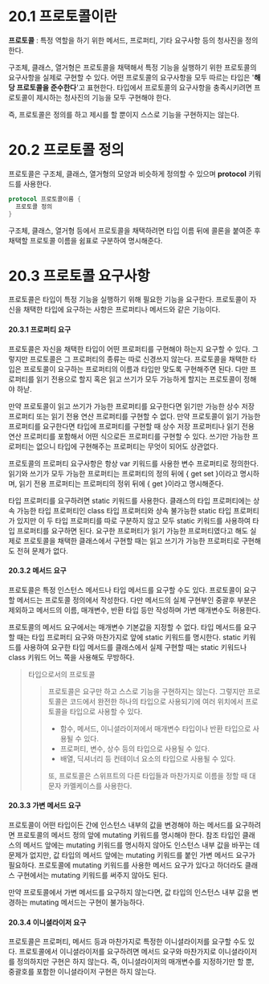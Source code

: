 # 20.1 프로토콜이란

**프로토콜** : 특정 역할을 하기 위한 메서드, 프로퍼티, 기타 요구사항 등의 청사진을 정의한다.

구조체, 클래스, 열거형은 프로토콜을 채택해서 특정 기능을 실행하기 위한 프로토콜의 요구사항을 실제로 구현할 수 있다. 어떤 프로토콜의 요구사항을 모두 따르는 타입은 '**해당 프로토콜을 준수한다**'고 표현한다. 타입에서 프로토콜의 요구사항을 충족시키려면 프로토콜이 제시하는 청사진의 기능을 모두 구현해야 한다. 

즉, 프로토콜은 정의를 하고 제시를 할 뿐이지 스스로 기능을 구현하지는 않는다.



# 20.2 프로토콜 정의

프로토콜은 구조체, 클래스, 열거형의 모양과 비슷하게 정의할 수 있으며 **protocol** 키워드를 사용한다.

```swift
protocol 프로토콜이름 {
  프로토콜 정의
}
```

구조체, 클래스, 열거형 등에서 프로토콜을 채택하려면 타입 이름 뒤에 콜론을 붙여준 후 채택할 프로토콜 이름을 쉼표로 구분하여 명시해준다.



# 20.3 프로토콜 요구사항

프로토콜은 타입이 특정 기능을 실행하기 위해 필요한 기능을 요구한다. 프로토콜이 자신을 채택한 타입에 요구하는 사항은 프로퍼티나 메서드와 같은 기능이다. 

#### 20.3.1 프로퍼티 요구

프로토콜은 자신을 채택한 타입이 어떤 프로퍼티를 구현해야 하는지 요구할 수 있다. 그렇지만 프로토콜은 그 프로퍼티의 종류는 따로 신경쓰지 않는다. 프로토콜을 채택한 타입은 프로토콜이 요구하는 프로퍼티의 이름과 타입만 맞도록 구현해주면 된다. 다만 프로퍼티를 읽기 전용으로 할지 혹은 읽고 쓰기가 모두 가능하게 할지는 프로토콜이 정해야 하낟. 

만약 프로토콜이 읽고 쓰기가 가능한 프로퍼티를 요구한다면 읽기만 가능한 상수 저장 프로퍼티 또는 읽기 전용 연산 프로퍼티를 구현할 수 없다. 만약 프로토콜이 읽기 가능한 프로퍼티를 요구한다면 타입에 프로퍼티를 구현할 때 상수 저장 프로퍼티나 읽기 전용 연산 프로퍼티를 포함해서 어떤 식으로든 프로퍼티를 구현할 수 있다. 쓰기만 가능한 프로퍼티는 없으니 타입에 구현해주는 프로퍼티는 무엇이 되어도 상관없다.

프로토콜의 프로퍼티 요구사항은 항상 var 키워드를 사용한 변수 프로퍼티로 정의한다. 읽기와 쓰기가 모두 가능한 프로퍼티는 프로퍼티의 정의 뒤에 { get set }이라고 명시하며, 읽기 전용 프로퍼티는 프로퍼티의 정위 뒤에 { get }이라고 명시해준다.

타입 프로퍼티를 요구하려면 static 키워드를 사용한다. 클래스의 타입 프로퍼티에는 상속 가능한 타입 프로퍼티인 class 타입 프로퍼티와 상속 불가능한 static 타입 프로퍼티가 있지만 이 두 타입 프로퍼티를 따로 구분하지 않고 모두 static 키워드를 사용하여 타입 프로퍼티를 요구하면 된다. 요구한 프로퍼티가 읽기 가능한 프로퍼티였다고 해도 실제로 프로토콜을 채택한 클래스에서 구현할 때는 읽고 쓰기가 가능한 프로퍼티로 구현해도 전혀 문제가 없다.

#### 20.3.2 메서드 요구

프로토콜은 특정 인스턴스 메서드나 타입 메서드를 요구할 수도 있다. 프로토콜이 요구할 메서드는 프로토콜 정의에서 작성한다. 다만 메서드의 실제 구현부인 중괄후 부분은 제외하고 메서드의 이름, 매개변수, 반환 타입 등만 작성하며 가변 매개변수도 허용한다.

프로토콜의 메서드 요구에서는 매개변수 기본값을 지정할 수 없다. 타입 메서드를 요구할 때는 타입 프로퍼티 요구와 마찬가지로 앞에 static 키워드를 명시한다. static 키워드를 사용하여 요구한 타입 메서드를 클래스에서 실제 구현할 때는 static 키워드나 class 키워드 어느 쪽을 사용해도 무방하다.

> 타입으로서의 프로토콜
>
> > 프로토콜은 요구만 하고 스스로 기능을 구현하지는 않는다. 그렇지만 프로토콜은 코드에서 완전한 하나의 타입으로 사용되기에 여러 위치에서 프로토콜을 타입으로 사용할 수 있다.
> >
> > - 함수, 메서드, 이니셜라이저에서 매개변수 타입이나 반환 타입으로 사용될 수 있다.
> > - 프로퍼티, 변수, 상수 등의 타입으로 사용될 수 있다.
> > - 배열, 딕셔너리 등 컨테이너 요소의 타입으로 사용될 수 있다. 
> >
> > 또, 프로토콜은 스위프트의 다른 타입들과 마찬가지로 이름을 정할 때 대문자 카멜케이스를 사용한다. 

#### 20.3.3 가변 메서드 요구

프로토콜이 어떤 타입이든 간에 인스턴스 내부의 값을 변경해야 하는 메서드를 요구하려면 프로토콜의 메서드 정의 앞에 mutating 키워드를 명시해야 한다. 참조 타입인 클래스의 메서드 앞에는 mutating 키워드를 명시하지 않아도 인스턴스 내부 값을 바꾸는 데 문제가 없지만, 값 타입의 메서드 앞에는 mutating 키워드를 붙인 가변 메서드 요구가 필요하다. 프로토콜에 mutating 키워드를 사용한 메서드 요구가 있다고 하더라도 클래스 구현에서는 mutating 키워드를 써주지 않아도 된다.

만약 프로토콜에서 가변 메서드를 요구하지 않는다면, 값 타입의 인스턴스 내부 값을 변경하는 mutating 메서드는 구현이 불가능하다.

#### 20.3.4 이니셜라이저 요구

프로토콜은 프로퍼티, 메서드 등과 마찬가지로 특정한 이니셜라이저를 요구할 수도 있다. 프로토콜에서 이니셜라이저를 요구하려면 메서드 요구와 마찬가지로 이니셜라이저를 정의하지만 구현은 하지 않는다. 즉, 이니셜라이저의 매개변수를 지정하기만 할 뿐, 중괄호를 포함한 이니셜라이저 구현은 하지 않는다.